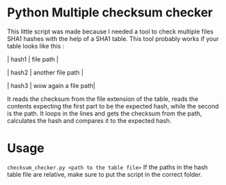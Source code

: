 # Python Multiple checksum checker

This little script was made because I needed a tool to check multiple files SHA1 hashes with the help of a SHA1 table.
This tool probably works if your table looks like this :

| hash1 | file path            |

| hash2 | another file path    |

| hash3 | wow again a file path|


It reads the checksum from the file extension of the table, reads the contents expecting the first part to be the expected hash, while the second is the path.
It loops in the lines and gets the checksum from the path, calculates the hash and compares it to the expected hash.

# Usage

`checksum_checker.py <path to the table file>`
If the paths in the hash table file are relative, make sure to put the script in the correct folder.
